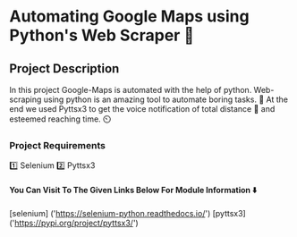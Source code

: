 # Automating Google Maps using Python's Web Scraper 🔪

## Project Description
In this project Google-Maps is automated with the help of python.
Web-scraping using python is an amazing tool to automate boring tasks. 🔪
At the end we used Pyttsx3 to get the voice notification of total distance 🚋 and esteemed reaching time. ⏲️

### Project Requirements
1️⃣ Selenium 
2️⃣ Pyttsx3

#### You Can Visit To The Given Links Below For Module Information ⬇️
[selenium] ('https://selenium-python.readthedocs.io/')
[pyttsx3] ('https://pypi.org/project/pyttsx3/')
